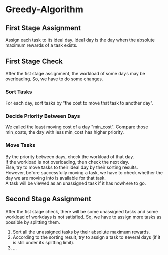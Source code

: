 # Greedy-Algorithm

## First Stage Assignment
Assign each task to its ideal day.
Ideal day is the day when the absolute maximum rewards of a task exists.

## First Stage Check
After the fist stage assignment, the workload of some days may be overloading.
So, we have to do some changes.

### Sort Tasks
For each day, sort tasks by "the cost to move that task to another day".
### Decide Priority Between Days
We called the least moving cost of a day "min_cost".
Compare those min_costs, the day with less min_cost has higher priority.
### Move Tasks
By the priority between days, check the workload of that day.  
If the workload is not overloading, then check the next day.  
Else, try to move tasks to their ideal day by their sorting results.   
  However, before successfully moving a task, we have to check whether the day we are moving into is available for that task.   
  A task will be viewed as an unassigned task if it has nowhere to go.   

## Second Stage Assignment
After the fist stage check, there will be some unassigned tasks and some workload of workdays is not satisfied.
So, we have to assign more tasks as possible by splitting them.

1. Sort all the unassigned tasks by their absolute maximum rewards.
2. According to the sorting result, try to assign a task to several days (if it is still under its splitting limit).
3. ...

